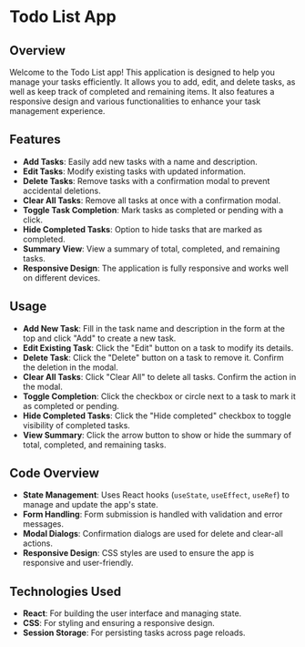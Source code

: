 # Todo List App

## Overview

Welcome to the Todo List app! This application is designed to help you manage your tasks efficiently. It allows you to add, edit, and delete tasks, as well as keep track of completed and remaining items. It also features a responsive design and various functionalities to enhance your task management experience.

## Features

- **Add Tasks**: Easily add new tasks with a name and description.
- **Edit Tasks**: Modify existing tasks with updated information.
- **Delete Tasks**: Remove tasks with a confirmation modal to prevent accidental deletions.
- **Clear All Tasks**: Remove all tasks at once with a confirmation modal.
- **Toggle Task Completion**: Mark tasks as completed or pending with a click.
- **Hide Completed Tasks**: Option to hide tasks that are marked as completed.
- **Summary View**: View a summary of total, completed, and remaining tasks.
- **Responsive Design**: The application is fully responsive and works well on different devices.

## Usage

- **Add New Task**: Fill in the task name and description in the form at the top and click "Add" to create a new task.
- **Edit Existing Task**: Click the "Edit" button on a task to modify its details.
- **Delete Task**: Click the "Delete" button on a task to remove it. Confirm the deletion in the modal.
- **Clear All Tasks**: Click "Clear All" to delete all tasks. Confirm the action in the modal.
- **Toggle Completion**: Click the checkbox or circle next to a task to mark it as completed or pending.
- **Hide Completed Tasks**: Click the "Hide completed" checkbox to toggle visibility of completed tasks.
- **View Summary**: Click the arrow button to show or hide the summary of total, completed, and remaining tasks.

## Code Overview

- **State Management**: Uses React hooks (`useState`, `useEffect`, `useRef`) to manage and update the app's state.
- **Form Handling**: Form submission is handled with validation and error messages.
- **Modal Dialogs**: Confirmation dialogs are used for delete and clear-all actions.
- **Responsive Design**: CSS styles are used to ensure the app is responsive and user-friendly.

## Technologies Used

- **React**: For building the user interface and managing state.
- **CSS**: For styling and ensuring a responsive design.
- **Session Storage**: For persisting tasks across page reloads.
